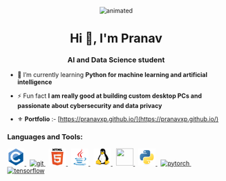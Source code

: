 <p align="center">
  <img src="https://media.giphy.com/media/v1.Y2lkPTc5MGI3NjExNmZlNDk0MGI2MDkyZTE1ODAxOTNjMzI1NjYwZGJjODZkMDVhNTI5NyZjdD1n/Nx0rz3jtxtEre/giphy.gif" alt="animated" />
</p>

<h1 align="center">Hi 👋, I'm Pranav</h1>
<h3 align="center">AI and Data Science student </h3>


- 🌱 I’m currently learning **Python for machine learning and artificial intelligence**

- ⚡ Fun fact **I am really good at building custom desktop PCs and passionate about cybersecurity and data privacy**

- ⚜️ **Portfolio** :- [https://pranavxp.github.io/](https://pranavxp.github.io/)

<h3 align="left">Languages and Tools:</h3>
<p align="left"> 
<a href="https://www.cprogramming.com/"> 
<img src="https://raw.githubusercontent.com/devicons/devicon/master/icons/c/c-original.svg" alt="c" width="40" height="40"/> 
</a>&nbsp;
<a href="https://git-scm.com/"  >
<img src="https://www.vectorlogo.zone/logos/git-scm/git-scm-icon.svg" alt="git" width="40" height="40"/>
</a>&nbsp;
<a href="https://www.w3.org/html/"  >
<img src="https://raw.githubusercontent.com/devicons/devicon/master/icons/html5/html5-original-wordmark.svg" alt="html5" width="40" height="40"/> 
</a>&nbsp;
<a href="https://www.java.com"  >
<img src="https://raw.githubusercontent.com/devicons/devicon/master/icons/java/java-original.svg" alt="java" width="40" height="40"/> 
</a>&nbsp;
<a href="https://www.linux.org/"  > 
<img src="https://raw.githubusercontent.com/devicons/devicon/master/icons/linux/linux-original.svg" alt="linux" width="40" height="40"/> 
</a>&nbsp;
<a href="https://opencv.org/"  > 
<img src="https://www.vectorlogo.zone/logos/opencv/opencv-icon.svg" width="40" height="40"/> 
</a>&nbsp;
<a href="https://www.python.org"  > 
<img src="https://raw.githubusercontent.com/devicons/devicon/master/icons/python/python-original.svg" alt="python" width="40" height="40"/>
</a>&nbsp;
<a href="https://pytorch.org/"  > 
<img src="https://www.vectorlogo.zone/logos/pytorch/pytorch-icon.svg" alt="pytorch" width="40" height="40"/> 
</a>&nbsp;
<a href="https://www.tensorflow.org"  > 
<img src="https://www.vectorlogo.zone/logos/tensorflow/tensorflow-icon.svg" alt="tensorflow" width="40" height="40"/> 
</a>
</p>


